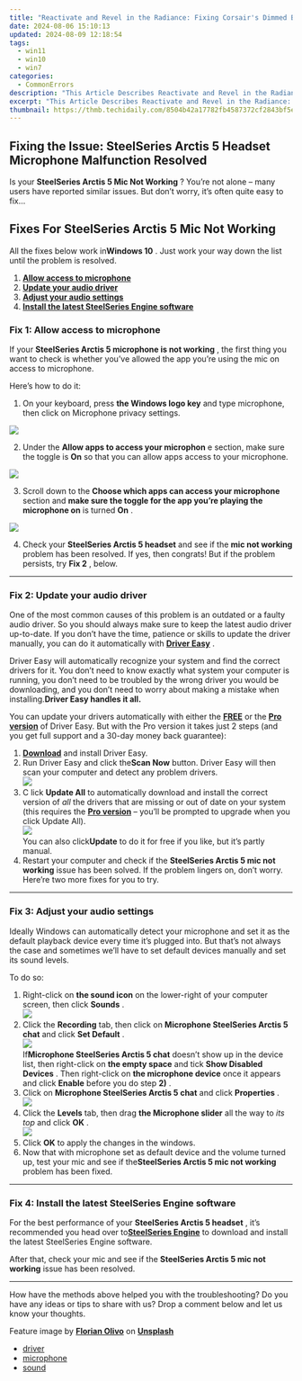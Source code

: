 ```yaml
---
title: "Reactivate and Revel in the Radiance: Fixing Corsair's Dimmed Backlight Issue"
date: 2024-08-06 15:10:13
updated: 2024-08-09 12:18:54
tags:
  - win11
  - win10
  - win7
categories:
  - CommonErrors
description: "This Article Describes Reactivate and Revel in the Radiance: Fixing Corsair's Dimmed Backlight Issue"
excerpt: "This Article Describes Reactivate and Revel in the Radiance: Fixing Corsair's Dimmed Backlight Issue"
thumbnail: https://thmb.techidaily.com/8504b42a17782fb4587372cf2843bf5e6800b5714b57f9dcc9e3ed9d00739ee5.jpg
---
```


## Fixing the Issue: SteelSeries Arctis 5 Headset Microphone Malfunction Resolved

 Is your **SteelSeries Arctis 5 Mic Not Working** ? You’re not alone – many users have reported similar issues. But don’t worry, it’s often quite easy to fix…

## Fixes For **SteelSeries Arctis 5 Mic Not Working**

 All the fixes below work in**Windows 10** . Just work your way down the list until the problem is resolved.

1. [**Allow access to microphone**](#F1)
2. [**Update your audio driver**](#F2)
3. [**Adjust your audio settings**](#F3)
4. [**Install the latest SteelSeries Engine software**](#F4)

### Fix 1: Allow access to microphone

 If your **SteelSeries Arctis 5 microphone is not working** , the first thing you want to check is whether you’ve allowed the app you’re using the mic on access to microphone.

Here’s how to do it:

 1) On your keyboard, press **the Windows logo key** and type microphone, then click on Microphone privacy settings.

![](https://images.drivereasy.com/wp-content/uploads/2018/12/img_5c134d7eb4645.jpg)

 2) Under the **Allow apps to access your microphon** e section, make sure the toggle is **On** so that you can allow apps access to your microphone.

![](https://images.drivereasy.com/wp-content/uploads/2018/12/img_5c134d88387db.jpg)

 3) Scroll down to the **Choose which apps can access your microphone** section and **make sure the toggle for the app you’re playing the microphone on** is turned **On** .

![](https://images.drivereasy.com/wp-content/uploads/2018/12/img_5c134efbdffd8.jpg)

 4) Check your **SteelSeries Arctis 5 headset** and see if the **mic not working** problem has been resolved. If yes, then congrats! But if the problem persists, try **Fix 2** , below.

---

### Fix 2: Update your audio driver

 One of the most common causes of this problem is an outdated or a faulty audio driver. So you should always make sure to keep the latest audio driver up-to-date. If you don’t have the time, patience or skills to update the driver manually, you can do it automatically with **[Driver Easy](https://tools.techidaily.com/drivereasy/download/)**  .

 Driver Easy will automatically recognize your system and find the correct drivers for it. You don’t need to know exactly what system your computer is running, you don’t need to be troubled by the wrong driver you would be downloading, and you don’t need to worry about making a mistake when installing.**Driver Easy handles it all.**

 You can update your drivers automatically with either the **[FREE](https://tools.techidaily.com/drivereasy/download/)**  or the **[Pro version](https://tools.techidaily.com/drivereasy/download/)**  of Driver Easy. But with the Pro version it takes just 2 steps (and you get full support and a 30-day money back guarantee):

1. [**Download**](https://tools.techidaily.com/drivereasy/download/) and install Driver Easy.
2. Run Driver Easy and click the**Scan Now** button. Driver Easy will then scan your computer and detect any problem drivers.  
![](https://images.drivereasy.com/wp-content/uploads/2019/01/img_5c3c3039c6d01.jpg)
3. C  lick **Update All** to automatically download and install the correct version of _all_  the drivers that are missing or out of date on your system (this requires the **[Pro version](https://tools.techidaily.com/drivereasy/download/)**  – you’ll be prompted to upgrade when you click Update All).  
![](https://images.drivereasy.com/wp-content/uploads/2018/12/img_5c135aa3e4b02.jpg)  
 You can also click**Update** to do it for free if you like, but it’s partly manual.
4. Restart your computer and check if the **SteelSeries Arctis 5 mic not working** issue has been solved. If the problem lingers on, don’t worry. Here’re two more fixes for you to try.

---

### Fix 3: Adjust your audio settings

 Ideally Windows can automatically detect your microphone and set it as the default playback device every time it’s plugged into. But that’s not always the case and sometimes we’ll have to set default devices manually and set its sound levels.

To do so:

1. Right-click on  **the sound icon**  on the lower-right of your computer screen, then click  **Sounds**  .  
![](https://images.drivereasy.com/wp-content/uploads/2018/12/img_5c13543b462f5.jpg)
2. Click the **Recording**   tab, then click on **Microphone SteelSeries Arctis 5 chat**   and click **Set Default** .  
![](https://images.drivereasy.com/wp-content/uploads/2019/01/img_5c3c32766b932.jpg)  
 If**Microphone SteelSeries Arctis 5 chat** doesn’t show up in the device list, then right-click on **the empty space** and tick **Show Disabled Devices** . Then right-click on **the microphone device**  once it appears and click **Enable** before you do step **2)** .
3. Click on **Microphone SteelSeries Arctis 5 chat**   and click **Properties** .  
![](https://images.drivereasy.com/wp-content/uploads/2019/01/img_5c3c327f9d790.jpg)
4. Click the **Levels**   tab, then drag **the Microphone slider**   all the way to _its top_   and click **OK** .  
![](https://images.drivereasy.com/wp-content/uploads/2018/12/img_5c1356afb6e15.png)
5. Click **OK**   to apply the changes in the windows.
6. Now that with microphone set as default device and the volume turned up, test your mic and see if the**SteelSeries Arctis 5 mic not working** problem has been fixed.

---

### Fix 4: Install the latest SteelSeries Engine software

 For the best performance of your **SteelSeries Arctis 5 headset** , it’s recommended you head over to[**SteelSeries Engine**](https://steelseries.com/engine) to download and install the latest SteelSeries Engine software.

 After that, check your mic and see if the **SteelSeries Arctis 5 mic not working** issue has been resolved.

---

 How have the methods above helped you with the troubleshooting? Do you have any ideas or tips to share with us? Drop a comment below and let us know your thoughts.

 Feature image by [**Florian Olivo**](https://unsplash.com/@rxspawn?utm%5Fsource=unsplash&utm%5Fmedium=referral&utm%5Fcontent=creditCopyText) on [**Unsplash**](https://unsplash.com/s/photos/gaming?utm%5Fsource=unsplash&utm%5Fmedium=referral&utm%5Fcontent=creditCopyText)

* [driver](https://tools.techidaily.com/drivereasy/download/)
* [microphone](/tag-search/?tagId=109)
* [sound](https://store.drivereasy.com/order/cart.php?PRODS=4731822&QTY=1&AFFILIATE=108875)

<ins class="adsbygoogle"
     style="display:block"
     data-ad-format="autorelaxed"
     data-ad-client="ca-pub-7571918770474297"
     data-ad-slot="1223367746"></ins>



<ins class="adsbygoogle"
     style="display:block"
     data-ad-client="ca-pub-7571918770474297"
     data-ad-slot="8358498916"
     data-ad-format="auto"
     data-full-width-responsive="true"></ins>

